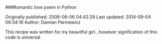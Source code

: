 ###Romantic love poem in Python

Originally published: 2006-06-06 04:42:29
Last updated: 2014-09-04 09:34:16
Author: Damian Parniewicz

This recipe was written for my beautiful girl...however signification of this code is universal